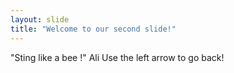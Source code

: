 ```yaml
---
layout: slide
title: "Welcome to our second slide!"
---
```

"Sting like a bee !"  Ali
Use the left arrow to go back!
